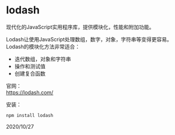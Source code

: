 # lodash

现代化的JavaScript实用程序库，提供模块化，性能和附加功能。  

Lodash让使用JavaScript处理数组，数字，对象，字符串等变得更容易。  
Lodash的模块化方法非常适合：  
- 迭代数组，对象和字符串
- 操作和测试值
- 创建复合函数

官网：  
https://lodash.com/  

安装：  
```r
npm install lodash
```


2020/10/27  
